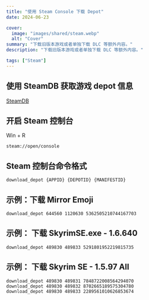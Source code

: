 ```yaml
---
title: "使用 Steam Console 下载 Depot"
date: 2024-06-23

cover:
  image: "images/shared/steam.webp"
  alt: "Cover"
summary: "下载旧版本游戏或者单独下载 DLC 等额外内容。"
description: "下载旧版本游戏或者单独下载 DLC 等额外内容。"

tags: ["Steam"]
---
```


## 使用 SteamDB 获取游戏 depot 信息

[SteamDB](https://steamdb.info/)

## 开启 Steam 控制台

Win + R

```
steam://open/console
```

## Steam 控制台命令格式

```
download_depot {APPID} {DEPOTID} {MANIFESTID}
```

## 示例：下载 Mirror Emoji

```
download_depot 644560 1120630 5362505210744167703
```

## 示例： 下载 SkyrimSE.exe - 1.6.640

```
download_depot 489830 489833 5291801952219815735
```

## 示例： 下载 Skyrim SE - 1.5.97 All

```
download_depot 489830 489831 7848722008564294070
download_depot 489830 489832 8702665189575304780
download_depot 489830 489833 2289561010626853674
```
